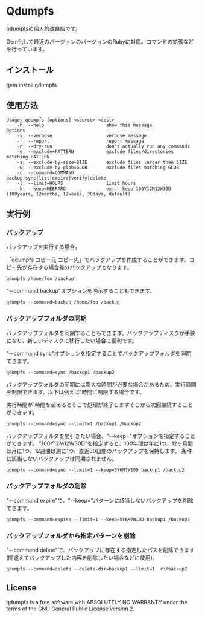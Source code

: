 # Qdumpfs

pdumpfsの個人的改良版です。

Gem化して最近のバージョンのバージョンのRubyに対応。コマンドの拡張などを行っています。

## インストール

gem install qdumpfs

## 使用方法

```
Usage: qdumpfs [options] <source> <dest>
    -h, --help                       show this message
Options
    -v, --verbose                    verbose message
    -r, --report                     report message
    -n, --dry-run                    don't actually run any commands
    -e, --exclude=PATTERN            exclude files/directories matching PATTERN
    -s, --exclude-by-size=SIZE       exclude files larger than SIZE
    -w, --exclude-by-glob=GLOB       exclude files matching GLOB
    -c, --command=COMMAND            backup|sync|list|expire|verify|delete
    -l, --limit=HOURS                limit hours
    -k, --keep=KEEPARG               ex: --keep 100Y12M12W30D (100years, 12months, 12weeks, 30days, default)
```

## 実行例

### バックアップ

バックアップを実行する場合。

「qdumpfs コピー元 コピー先」でバックアップを作成することができます。コピー先が存在する場合差分バックアップとなります。

```
qdumpfs /home/foo /backup
```

"--command backup"オプションを明示することもできます。

```
qdumpfs --command=backup /home/foo /backup
```

### バックアップフォルダの同期

バックアップフォルダを同期することもできます。バックアップディスクが手狭になり、新しいディスクに移行したい場合に便利です。

"--command sync"オプションを指定することでバックアップフォルダを同期できます。

```
qdumpfs --command=sync /backup1 /backup2
```

バックアップフォルダの同期には膨大な時間が必要な場合があるため、実行時間を制限できます。以下は例えば1時間に制限する場合です。

実行時間が1時間を超えるとそこで処理が終了しますそこから次回継続することができます。

```
qdumpfs --command=sync --limit=1 /backup1 /backup2
```

バックアップフォルダを間引きたい場合、"--keep="オプションを指定することができます。 "100Y12M12W30D"を指定すると、100年間は年に1つ、12ヶ月間は月に1つ、12週間は週に1つ、直近30日間のバックアップを保持します。
条件に該当しないバックアップは同期されません。

```
qdumpfs --command=sync --limit=1 --keep=5Y6M7W10D backup1 /backup2
```

### バックアップフォルダの削除

"--command expire"で、"--keep="パターンに該当しないバックアップを削除できます。
```
qdumpfs --command=expire --limit=1 --keep=5Y6M7W10D backup1 /backup2
```


### バックアップフォルダから指定パターンを削除

"--command delete"で、バックアップに存在する指定したパスを削除できます(間違えてバックアップした内容を削除したい場合などに使用)。
```
qdumpfs --command=delete --delete-dir=backup1 --limit=1  r:/backup2
```

## License

qdumpfs is a free software with ABSOLUTELY NO WARRANTY under the terms of the GNU General Public License version 2.


